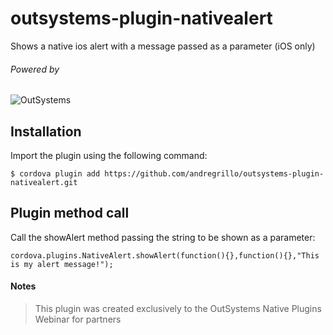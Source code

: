# outsystems-plugin-nativealert
Shows a native ios alert with a message passed as a parameter (iOS only)

###### Powered by  
![OutSystems][oslogo-image]

[oslogo-image]:https://www.outsystems.com/-/media/themes/outsystems/website/site-theme/imgs/logo.svg


## Installation

Import the plugin using the following command:
```
$ cordova plugin add https://github.com/andregrillo/outsystems-plugin-nativealert.git
```

## Plugin method call

Call the showAlert method passing the string to be shown as a parameter:
```
cordova.plugins.NativeAlert.showAlert(function(){},function(){},"This is my alert message!");
```

#### Notes
> This plugin was created exclusively to the OutSystems Native Plugins Webinar for partners
